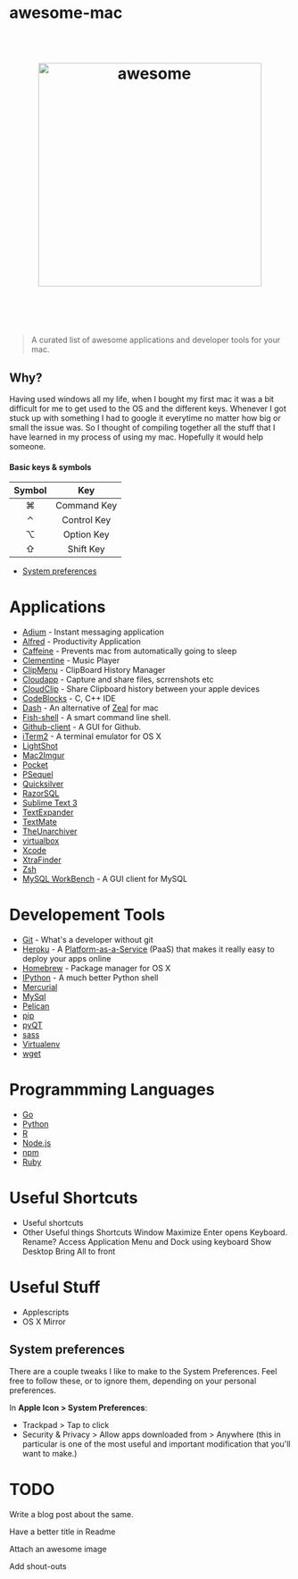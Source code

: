 # awesome-mac


<h1 align="center">
    <br>
    <img width="400" src="https://rawgit.com/iCHAIT/awesome-mac/master/media/logo.png" alt="awesome">
    <br>
    <br>
    <br>
</h1>

> A curated list of awesome applications and developer tools for your mac.




## Why?

Having used windows all my life, when I bought my first mac it was a bit difficult for me to get used to the OS and the different keys. Whenever I got stuck up with something I had to google it everytime no matter how big or small the issue was. So I thought of compiling together all the stuff that I have learned in my process of using my mac. Hopefully it would help someone.


#### Basic keys & symbols

| Symbol    | Key         | 
|:---------:|:-----------:|
|  &#8984;  | Command Key |
|  &#8963;  | Control Key |
|  &#8997;  | Option Key  |
|  &#8679;  | Shift Key   |


- [System preferences](#system-preferences)


Applications
============

- [Adium](https://adium.im/) - Instant messaging application
- [Alfred](http://www.alfredapp.com/) - Productivity Application
- [Caffeine](https://itunes.apple.com/in/app/caffeine/id411246225?mt=12) - Prevents mac from automatically going to sleep
- [Clementine](https://www.clementine-player.org/) - Music Player
- [ClipMenu](http://www.clipmenu.com/) - ClipBoard History Manager
- [Cloudapp](https://www.getcloudapp.com/) - Capture and share files, scrrenshots etc
- [CloudClip](https://itunes.apple.com/us/app/cloudclip/id563356503?ls=1&mt=8) - Share Clipboard history between your apple devices
- [CodeBlocks](http://www.codeblocks.org/) - C, C++ IDE
- [Dash](https://kapeli.com/dash) - An alternative of [Zeal](http://zealdocs.org/) for mac
- [Fish-shell](http://fishshell.com/) - A smart command line shell.
- [Github-client](https://mac.github.com/) - A GUI for Github.
- [iTerm2](https://www.iterm2.com/) - A terminal emulator for OS X
- [LightShot](#lightshot)
- [Mac2Imgur](#mac2imgur)
- [Pocket](#pocket)
- [PSequel](#psql)
- [Quicksilver](#quicksilver)
- [RazorSQL](#razorsql)
- [Sublime Text 3](http://www.sublimetext.com/)
- [TextExpander](#textexpander)
- [TextMate](#textmate)
- [TheUnarchiver](#theunarchiver)
- [virtualbox](#virtualbox)
- [Xcode](#xcode)
- [XtraFinder](#xtrafinder)
- [Zsh](#zsh)
- [MySQL WorkBench](http://www.mysql.com/products/workbench/) - A GUI client for MySQL

Developement Tools
==================

- [Git](http://git-scm.com/) - What's a developer without git
- [Heroku](http://www.heroku.com/) -  A [Platform-as-a-Service](http://en.wikipedia.org/wiki/Platform_as_a_service) (PaaS) that makes it really easy to deploy your apps online
- [Homebrew](http://brew.sh/) - Package manager for OS X
- [IPython](http://ipython.org/) - A much better Python shell 
- [Mercurial](#mercurial)
- [MySql](http://www.mysql.com/)
- [Pelican](#pelican)
- [pip](#pip)
- [pyQT](#pyqt)
- [sass](#sass)
- [Virtualenv](http://www.virtualenv.org/)
- [wget](#wget)


Programmming Languages
======================

- [Go](#go)
- [Python](http://python.org/)
- [R](#r)
- [Node.js](http://nodejs.org/)
- [npm](https://npmjs.org/)
- [Ruby](http://www.ruby-lang.org/)


Useful Shortcuts
================

- Useful shortcuts
- Other Useful things
Shortcuts
Window Maximize
Enter opens Keyboard. Rename?
Access Application Menu and Dock using keyboard
Show Desktop
Bring All to front


Useful Stuff
============

- Applescripts
- OS X Mirror


## System preferences

There are a couple tweaks I like to make to the System Preferences. Feel free to follow these, or to ignore them, depending on your personal preferences.

In **Apple Icon > System Preferences**:

- Trackpad > Tap to click
- Security & Privacy > Allow apps downloaded from > Anywhere (this in particular is one of the most useful and important modification that you'll want to make.)



TODO
====

Write a blog post about the same.

Have a better title in Readme

Attach an awesome image

Add shout-outs